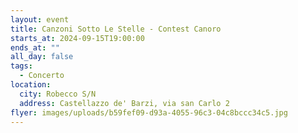 ```yaml
---
layout: event
title: Canzoni Sotto Le Stelle - Contest Canoro
starts_at: 2024-09-15T19:00:00
ends_at: ""
all_day: false
tags:
  - Concerto
location:
  city: Robecco S/N
  address: Castellazzo de' Barzi, via san Carlo 2
flyer: images/uploads/b59fef09-d93a-4055-96c3-04c8bccc34c5.jpg
---
```

